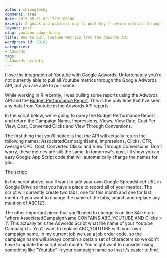 ```yaml
---
author: chipoglesby
comments: true
date: 2015-05-01 02:17:01+00:00
excerpt: A quick and painless way to pull key Trueview metrics through the Adwords API.
layout: post
slug: youtube-adwords-api
title: How to pull Youtube Metrics from the Adwords API
wordpress_id: 28182
categories:
- Adwords
tags:
- Adwords scripts
---
```


I love the integration of Youtube with Google Adwords. Unfortunately you're not currently able to pull all Youtube metrics through the Google Adwords API, but you are able to pull some.

While working in R recently, I was pulling some reports using the Adwords API and the [Budget Performance Report](https://developers.google.com/adwords/api/docs/appendix/reports/budget-performance-report). This is the only time that I've seen any data from Youtube in the Adwords API reports.

In the script below, we're going to query the Budget Performance Report and return the Campaign Name, Impressions, Views, View Rate, Cost Per View, Cost, Converted Clicks and View Through Conversions.

The first thing that you'll notice is that the API will actually return the following names: AssociatedCampaignName, Impressions, Clicks, CTR, Average CPC, Cost, Converted Clicks and View Through Conversions. Don't worry, these metrics are still the same. In tomorrow's post, I'll show you an easy Google App Script code that will automatically change the names for you.

The script:

<script src="https://gist.github.com/chipoglesby/5c1263d6ea2729adbc42.js"></script>

In the script above, you'll want to add your own Google Spreadsheet URL in Google Drive so that you have a place to record all of your metrics. The script will currently create two tabs, one for this month and one for last month. If you want to change the name of the tabs, search and replace any mention of ABC123.

The other important piece that you'll need to change is on line 84: return 'where AssociatedCampaignName CONTAINS ABC_YOUTUBE AND Clicks > 1'. This actually tells the Adwords Script what the name of your Youtube Campaign Is. You'll want to replace ABC_YOUTUBE with your own campaign name. In my current job we use a job order code, so the campaign name will always contain a certain set of characters so we don't have to update the script each month. You might want to consider using something like "Youtube" in your campaign name so that it's easier to find.

